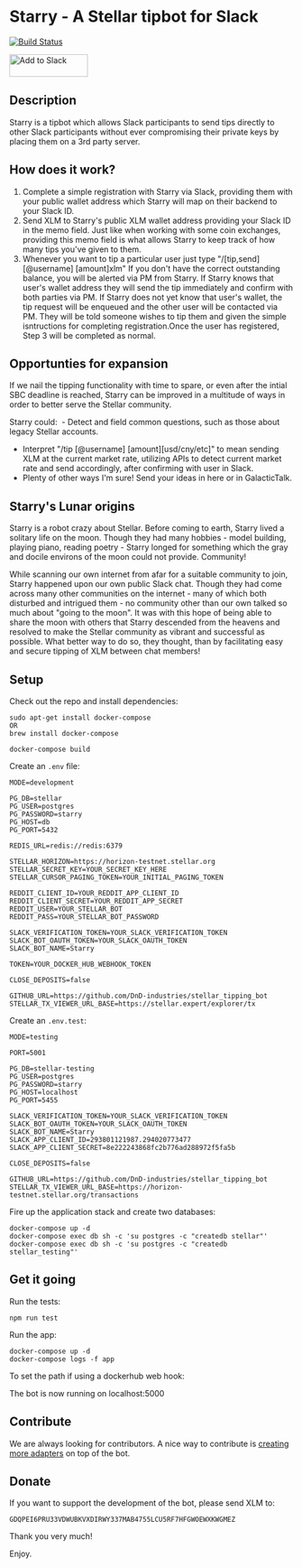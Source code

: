 # Starry - A Stellar tipbot for Slack
[![Build Status](https://travis-ci.org/DnD-industries/stellar_tipping_bot.svg?branch=dev)](https://travis-ci.org/DnD-industries/stellar_tipping_bot)
<p><a href="https://slack.com/oauth/authorize?client_id=293801121987.294020773477&scope=commands,bot,chat:write:bot,pins:read,reactions:read"><img alt="Add to Slack" height="40" width="139" src="https://platform.slack-edge.com/img/add_to_slack.png" srcset="https://platform.slack-edge.com/img/add_to_slack.png 1x, https://platform.slack-edge.com/img/add_to_slack@2x.png 2x" /></a>

## Description
Starry is a tipbot which allows Slack participants to send tips directly to other Slack participants without ever compromising their private keys by placing them on a 3rd party server. 

## How does it work?
1) Complete a simple registration with Starry via Slack, providing them with your public wallet address which Starry will map on their backend to your Slack ID. 
2) Send XLM to Starry's public XLM wallet address providing your Slack ID in the memo field. Just like when working with some coin exchanges, providing this memo field is what allows Starry to keep track of how many tips you've given to them. 
3) Whenever you want to tip a particular user just type "/[tip,send] [@username] [amount]xlm"
   If you don't have the correct outstanding balance, you will be alerted via PM from Starry. 
   If Starry knows that user's wallet address they will send the tip immediately and confirm with both parties via PM. 
   If Starry does not yet know that user's wallet, the tip request will be enqueued and the other user will be contacted via PM. They will be told someone wishes to tip them and given the simple isntructions for completing registration.Once the user has registered, Step 3 will be completed as normal. 

## Opportunties for expansion
If we nail the tipping functionality with time to spare, or even after the intial SBC deadline is reached, Starry can be improved in a multitude of ways in order to better serve the Stellar community.

Starry could:
  - Detect and field common questions, such as those about legacy Stellar accounts. 
  - Interpret "/tip [@username] [amount][usd/cny/etc]" to mean sending XLM at the current market rate, utilizing APIs to detect current market rate and send accordingly, after confirming with user in Slack.
  - Plenty of other ways I'm sure! Send your ideas in here or in GalacticTalk.

## Starry's Lunar origins
Starry is a robot crazy about Stellar. Before coming to earth, Starry lived a solitary life on the moon. Though they had many hobbies - model building, playing piano, reading poetry - Starry longed for something which the gray and docile environs of the moon could not provide. Community!

While scanning our own internet from afar for a suitable community to join, Starry happened upon our own public Slack chat. Though they had come across many other communities on the internet - many of which both disturbed and intrigued them - no community other than our own talked so much about "going to the moon". It was with this hope of being able to share the moon with others that Starry descended from the heavens and resolved to make the Stellar community as vibrant and successful as possible. What better way to do so, they thought, than by facilitating easy and secure tipping of XLM between chat members!

## Setup

Check out the repo and install dependencies:

```
sudo apt-get install docker-compose 
OR
brew install docker-compose

docker-compose build
```

Create an `.env` file:

```
MODE=development

PG_DB=stellar
PG_USER=postgres
PG_PASSWORD=starry
PG_HOST=db
PG_PORT=5432

REDIS_URL=redis://redis:6379

STELLAR_HORIZON=https://horizon-testnet.stellar.org
STELLAR_SECRET_KEY=YOUR_SECRET_KEY_HERE
STELLAR_CURSOR_PAGING_TOKEN=YOUR_INITIAL_PAGING_TOKEN

REDDIT_CLIENT_ID=YOUR_REDDIT_APP_CLIENT_ID
REDDIT_CLIENT_SECRET=YOUR_REDDIT_APP_SECRET
REDDIT_USER=YOUR_STELLAR_BOT
REDDIT_PASS=YOUR_STELLAR_BOT_PASSWORD

SLACK_VERIFICATION_TOKEN=YOUR_SLACK_VERIFICATION_TOKEN
SLACK_BOT_OAUTH_TOKEN=YOUR_SLACK_OAUTH_TOKEN
SLACK_BOT_NAME=Starry

TOKEN=YOUR_DOCKER_HUB_WEBHOOK_TOKEN

CLOSE_DEPOSITS=false

GITHUB_URL=https://github.com/DnD-industries/stellar_tipping_bot
STELLAR_TX_VIEWER_URL_BASE=https://stellar.expert/explorer/tx
```

Create an `.env.test`:

```
MODE=testing

PORT=5001

PG_DB=stellar-testing
PG_USER=postgres
PG_PASSWORD=starry
PG_HOST=localhost
PG_PORT=5455

SLACK_VERIFICATION_TOKEN=YOUR_SLACK_VERIFICATION_TOKEN
SLACK_BOT_OAUTH_TOKEN=YOUR_SLACK_OAUTH_TOKEN
SLACK_BOT_NAME=Starry
SLACK_APP_CLIENT_ID=293801121987.294020773477
SLACK_APP_CLIENT_SECRET=8e222243868fc2b776ad288972f5fa5b

CLOSE_DEPOSITS=false

GITHUB_URL=https://github.com/DnD-industries/stellar_tipping_bot
STELLAR_TX_VIEWER_URL_BASE=https://horizon-testnet.stellar.org/transactions
```

Fire up the application stack and create two databases:

```
docker-compose up -d
docker-compose exec db sh -c 'su postgres -c "createdb stellar"'
docker-compose exec db sh -c 'su postgres -c "createdb stellar_testing"'
```

## Get it going

Run the tests:

```
npm run test
```

Run the app:

```
docker-compose up -d
docker-compose logs -f app
```

To set the path if using a dockerhub web hook:

The bot is now running on localhost:5000

## Contribute

We are always looking for contributors. A nice way to contribute is [creating more adapters](https://github.com/shredding/stellar-bot/wiki/How-To:-Create-an-adapter) on top of the bot.

## Donate

If you want to support the development of the bot, please send XLM to:

`GDQPEI6PRU33VDWUBKVXDIRWY337MAB4755LCU5RF7HFGWOEWXKWGMEZ`

Thank you very much!

Enjoy.


